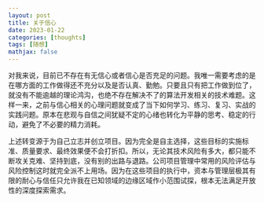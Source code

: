 ```yaml
---
layout: post
title: 关于信心
date: 2023-01-22
categories: [thoughts]
tags: [随想]
mathjax: false
---
```


对我来说，目前已不存在有无信心或者信心是否充足的问题。我唯一需要考虑的是在哪方面的工作做得还不充分以及是否认真、勤勉。只要且只有把工作做到位了，就没有不能逾越的理论鸿沟，也绝不存在解决不了的算法开发相关的技术难题。这样一来，之前与信心相关的心理问题就变成了当下如何学习、练习、复习、实战的实践问题。原本在悲观与自信之间犹疑不定的心绪也转化为平静的思考、稳定的行动，避免了不必要的精力消耗。

上述转变源于为自己立志并创立项目。因为完全是自主选择，这些目标的实施标准、质量要求、最终效果便不会打折扣。所以，无论其技术风险有多大，都只能不断攻关克难、坚持到底，没有别的出路与退路。公司项目管理中常用的风险评估与风险控制这时就完全派不上用场。因为在这些项目的执行中，资本与管理层极其有限的耐心与信任只允许我在已知领域的边缘区域作小范围试探，根本无法满足开放性的深度探索需求。
